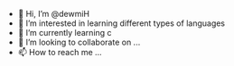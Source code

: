 - 👋 Hi, I’m @dewmiH
- 👀 I’m interested in learning different types of languages
- 🌱 I’m currently learning c
- 💞️ I’m looking to collaborate on ...
- 📫 How to reach me ...

<!---
dewmiH/dewmiH is a ✨ special ✨ repository because its `README.md` (this file) appears on your GitHub profile.
You can click the Preview link to take a look at your changes.
--->
